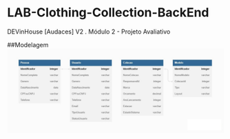 # LAB-Clothing-Collection-BackEnd
DEVinHouse [Audaces] V2 . Módulo 2 - Projeto Avaliativo

##Modelagem
<img aling="center" src="./modelagem.jpg" /> 
